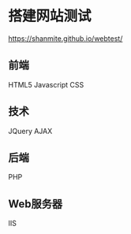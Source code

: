 # 搭建网站测试
https://shanmite.github.io/webtest/
## 前端
HTML5
Javascript
CSS
## 技术 
JQuery
AJAX 
## 后端
PHP
## Web服务器
IIS
